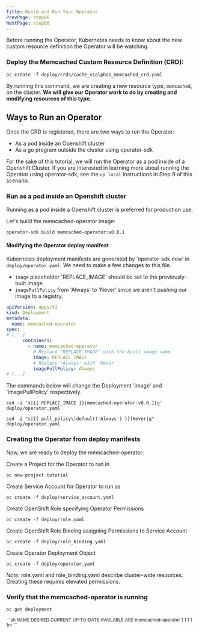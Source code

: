 ```yaml
---
Title: Build and Run Your Operator
PrevPage: step06
NextPage: step08
---
```


Before running the Operator, Kubernetes needs to know about the new custom
resource definition the Operator will be watching.

### Deploy the Memcached Custom Resource Definition (CRD):

```execute-1
oc create -f deploy/crds/cache_v1alpha1_memcached_crd.yaml
```

By running this command, we are creating a new resource type, `memcached`, on the cluster. __We will give our Operator work to do by creating and modifying resources of this type.__

## Ways to Run an Operator

Once the CRD is registered, there are two ways to run the Operator:

* As a pod inside an Openshift cluster
* As a go program outside the cluster using operator-sdk

For the sake of this tutorial, we will run the Operator as a pod inside of a
Openshift Cluster. If you are interested in learning more about running the
Operator using operator-sdk, see the `up local` instructions in Step 9 of this scenario.

### Run as a pod inside an Openshift cluster

Running as a pod inside a Openshift cluster is preferred for production use.

Let's build the memcached-operator image:

```execute-1
operator-sdk build memcached-operator:v0.0.1
```

#### Modifying the Operator deploy manifest
Kubernetes deployment manifests are generated by 'operator-sdk new' in `deploy/operator.yaml`. We need to make a few changes to this file.

 - `image` placeholder 'REPLACE_IMAGE' should be set to the previously-built image.
 - `imagePullPolicy` from 'Always' to 'Never' since we aren't pushing our image to a registry.

```yaml
apiVersion: apps/v1
kind: Deployment
metadata:
  name: memcached-operator
spec:
# [...]
      containers:
        - name: memcached-operator
          # Replace 'REPLACE_IMAGE' with the built image name
          image: REPLACE_IMAGE
          # Replace 'Always' with 'Never'
          imagePullPolicy: Always
# [...]
```

The commands below will change the Deployment 'image' and 'imagePullPolicy' respectively.

```execute-1
sed -i 's|{{ REPLACE_IMAGE }}|memcached-operator:v0.0.1|g' deploy/operator.yaml
```

```execute-1
sed -i "s|{{ pull_policy\|default('Always') }}|Never|g" deploy/operator.yaml
```

### Creating the Operator from deploy manifests
Now, we are ready to deploy the memcached-operator:

Create a Project for the Operator to run in
```execute-1
oc new-project tutorial
```

Create Service Account for Operator to run as
```execute-1
oc create -f deploy/service_account.yaml
```

Create OpenShift Role specifying Operator Permissions
```execute-1
oc create -f deploy/role.yaml
```

Create OpenShift Role Binding assigning Permissions to Service Account
```execute-1
oc create -f deploy/role_binding.yaml
```

Create Operator Deployment Object
```execute-1
oc create -f deploy/operator.yaml
```

*Note:* role.yaml and role_binding.yaml describe cluster-wide
resources. Creating these requires elevated permissions.


### Verify that the memcached-operator is running

```execute-1
oc get deployment
```

<small>
```sh
NAME                DESIRED CURRENT UP-TO-DATE AVAILABLE AGE
memcached-operator  1       1       1          1         1m
```
</small>

